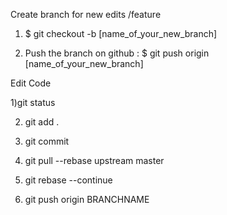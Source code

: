 Create branch for new edits /feature

1) $ git checkout -b [name_of_your_new_branch]

2) Push the branch on github :
$ git push origin [name_of_your_new_branch]

Edit Code

1)git status

2) git add .

3) git commit

4) git pull --rebase upstream master

5) git rebase --continue

6) git push origin BRANCHNAME
